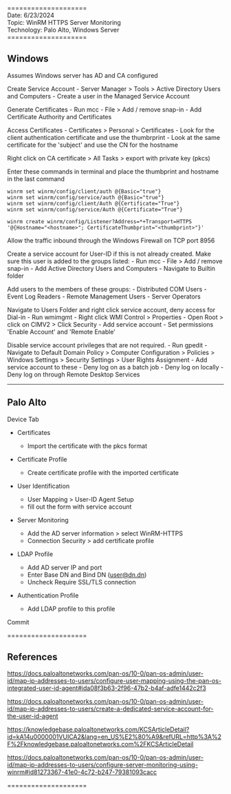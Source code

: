 ====================\
Date: 6/23/2024\
Topic: WinRM HTTPS Server Monitoring\
Technology: Palo Alto, Windows Server\
====================<br />

## Windows

Assumes Windows server has AD and CA configured 

Create Service Account
	- Server Manager > Tools > Active Directory Users and Computers 
	- Create a user in the Managed Service Account

Generate Certificates
	- Run mcc
	- File > Add / remove snap-in
	- Add Certificate Authority and Certificates

Access Certificates 
	- Certificates > Personal > Certificates 
	- Look for the client authentication certificate and use the thumbrprint 
	- Look at the same certificate for the 'subject' and use the CN for the hostname

Right click on CA certificate > All Tasks > export with private key (pkcs)

Enter these commands in terminal and place the thumbprint and hostname in the last command

```
winrm set winrm/config/client/auth @{Basic="true"}
winrm set winrm/config/service/auth @{Basic="true"}
winrm set winrm/config/client/Auth @{Certificate="True"} 
winrm set winrm/config/service/Auth @{Certificate="True"} 

winrm create winrm/config/Listener?Address=*+Transport=HTTPS '@{Hostname="<hostname>"; CertificateThumbprint="<thumbprint>"}'
```


Allow the traffic inbound through the Windows Firewall on TCP port 8956

Create a service account for User-ID if this is not already created. Make sure this user is added to the groups listed:
	- Run mcc
	- File > Add / remove snap-in
	- Add Active Directory Users and Computers 
	- Navigate to Builtin folder
	
Add users to the members of these groups:
	- Distributed COM Users
	- Event Log Readers
	- Remote Management Users
	- Server Operators

Navigate to Users Folder and right click service account, deny access for Dial-in
	- Run wmimgmt
	- Right click WMI Control > Properties
	- Open Root > click on CIMV2 > Click Security
	- Add service account
	- Set permissions 'Enable Account' and 'Remote Enable'

Disable service account privileges that are not required.
	- Run gpedit
	- Navigate to Default Domain Policy > Computer Configuration > Policies > Windows Settings > Security Settings > User Rights Assignment
	- Add service account to these 
		- Deny log on as a batch job
		- Deny log on locally
		- Deny log on through Remote Desktop Services


---

## Palo Alto

Device Tab
- Certificates
	- Import the certificate with the pkcs format
	
- Certificate Profile
	- Create certificate profile with the imported certificate 

- User Identification 
	- User Mapping > User-ID Agent Setup
	- fill out the form with service account

- Server Monitoring
	- Add the AD server information > select WinRM-HTTPS
	- Connection Security > add certificate profile

-  LDAP Profile
	- Add AD server IP and port 
	- Enter Base DN and Bind DN (user@dn.dn)
	- Uncheck Require SSL/TLS connection

- Authentication Profile
	- Add LDAP profile to this profile 

Commit 


====================
## References

https://docs.paloaltonetworks.com/pan-os/10-0/pan-os-admin/user-id/map-ip-addresses-to-users/configure-user-mapping-using-the-pan-os-integrated-user-id-agent#ida08f3b63-2f96-47b2-b4af-adfe1442c2f3

https://docs.paloaltonetworks.com/pan-os/10-0/pan-os-admin/user-id/map-ip-addresses-to-users/create-a-dedicated-service-account-for-the-user-id-agent

https://knowledgebase.paloaltonetworks.com/KCSArticleDetail?id=kA14u0000001VUICA2&lang=en_US%E2%80%A9&refURL=http%3A%2F%2Fknowledgebase.paloaltonetworks.com%2FKCSArticleDetail

https://docs.paloaltonetworks.com/pan-os/10-0/pan-os-admin/user-id/map-ip-addresses-to-users/configure-server-monitoring-using-winrm#id81273367-41e0-4c72-b247-79381093cacc

====================
